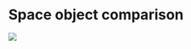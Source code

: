 # Space object comparison

<a href="https://mr21.github.io/space-object-comparison/#earth,mars">
  <img src="https://mr21.github.io/space-object-comparison/screenshot.png"/>
</a>

